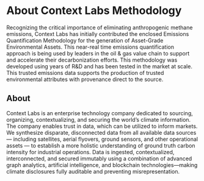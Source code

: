 # About Context Labs Methodology

Recognizing the critical importance of eliminating anthropogenic methane emissions, Context Labs has initially contributed the enclosed Emissions Quantification Methodology for the generation of Asset-Grade Environmental Assets. This near-real time emissions quantification approach is being used by leaders in the oil & gas value chain to support and accelerate their decarbonization efforts. This methodology was developed using years of R&D and has been tested in the market at scale. This trusted emissions data supports the production of trusted environmental attributes with provenance direct to the source.

## About

Context Labs is an enterprise technology company dedicated to sourcing, organizing, contextualizing, and securing the world’s climate information. The company enables trust in data, which can be utilized to inform markets. We synthesize disparate, disconnected data from all available data sources — including satellites, aerial flyovers, ground sensors, and other operational assets — to establish a more holistic understanding of ground truth carbon intensity for industrial operations. Data is ingested, contextualized, interconnected, and secured immutably using a combination of advanced graph analytics, artificial intelligence, and blockchain technologies—making climate disclosures fully auditable and preventing misrepresentation.

